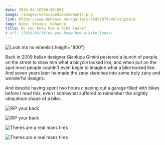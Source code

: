```yaml
---
date: 2016-04-16T00:00:00Z
image: /images/velocipedia/nowheels.png
link: https://www.behance.net/gallery/35437979/Velocipedia
tags: bike, design, behance
title: Do you know how a bike looks?
# url: /2016/04/16/do-you-know-how-a-bike-looks/
---
```


![Look ma no wheels!](/images/velocipedia/nowheels.jpg){:height="800"}

Back in 2009 Italian designer Gianluca Gimini pestered a bunch of people on the street to draw him what a bicycle looked like, and when put on the spot most people couldn't even begin to imagine what a bike looked like. And seven years later he made the zany sketches into some truly zany and wonderful designs.

And despite having spent two hours cleaning out a garage filled with bikes before I read this, even I somewhat suffered to remember the slightly ubiquitous shape of a bike. 

![RIP your back](/images/velocipedia/sketchripurback.jpg)

![RIP your back](/images/velocipedia/ripurback.jpg)

![Theres are a real mans tires](/images/velocipedia/sketchmantires.jpg)

![Theres are a real mans tires](/images/velocipedia/mantires.jpg)